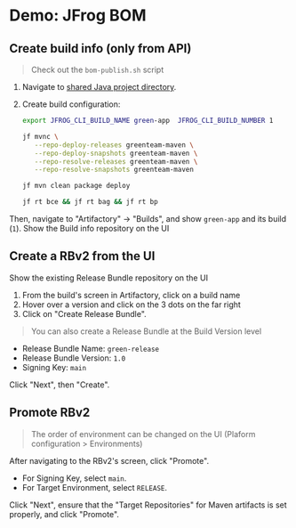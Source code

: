 # Demo: JFrog BOM

## Create build info (only from API)

> Check out the ```bom-publish.sh``` script

1. Navigate to [shared Java project directory](../../common/java).
2. Create build configuration:

   ```bash
   export JFROG_CLI_BUILD_NAME green-app  JFROG_CLI_BUILD_NUMBER 1
   
   jf mvnc \
      --repo-deploy-releases greenteam-maven \
      --repo-deploy-snapshots greenteam-maven \
      --repo-resolve-releases greenteam-maven \
      --repo-resolve-snapshots greenteam-maven
   
   jf mvn clean package deploy 

   jf rt bce && jf rt bag && jf rt bp
   ```

Then, navigate to "Artifactory" -> "Builds", and show `green-app` and its build (`1`).
Show the Build info repository on the UI

## Create a RBv2 from the UI

Show the existing Release Bundle repository on the UI

1. From the build's screen in Artifactory, click on a build name
2. Hover over a version and click on the 3 dots on the far right
3. Click on "Create Release Bundle".

> You can also create a Release Bundle at the Build Version level

* Release Bundle Name: `green-release`
* Release Bundle Version: `1.0`
* Signing Key: `main`

Click "Next", then "Create".

## Promote RBv2

> The order of environment can be changed on the UI (Plaform configuration > Environments)

After navigating to the RBv2's screen, click "Promote".

* For Signing Key, select `main`.
* For Target Environment, select `RELEASE`.

Click "Next", ensure that the "Target Repositories" for Maven artifacts is set properly, and click "Promote".
